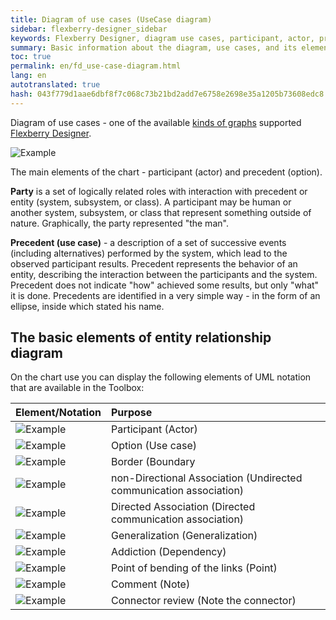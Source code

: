 ```yaml
---
title: Diagram of use cases (UseCase diagram)
sidebar: flexberry-designer_sidebar
keywords: Flexberry Designer, diagram use cases, participant, actor, precedent
summary: Basic information about the diagram, use cases, and its elements
toc: true
permalink: en/fd_use-case-diagram.html
lang: en
autotranslated: true
hash: 043f779d1aae6dbf8f7c068c73b21bd2add7e6758e2698e35a1205b73608edc8
---
```


Diagram of use cases - one of the available [kinds of graphs](fd_editing-diagram.html) supported [Flexberry Designer](fd_flexberry-designer.html).

![Example](/images/pages/products/flexberry-designer/diagram/use-case-diagram.png)

The main elements of the chart - participant (actor) and precedent (option).

**Party** is a set of logically related roles with interaction with precedent or entity (system, subsystem, or class). A participant may be human or another system, subsystem, or class that represent something outside of nature. Graphically, the party represented "the man".

**Precedent (use case)** - a description of a set of successive events (including alternatives) performed by the system, which lead to the observed participant results. Precedent represents the behavior of an entity, describing the interaction between the participants and the system. Precedent does not indicate "how" achieved some results, but only "what" it is done. Precedents are identified in a very simple way - in the form of an ellipse, inside which stated his name.

## The basic elements of entity relationship diagram

On the chart use you can display the following elements of UML notation that are available in the Toolbox:

Element/Notation | Purpose
:---------------------|:-----------------------------------------------------
![Example](/images/pages/products/flexberry-designer/diagram/actor.jpg) | Participant (Actor)
![Example](/images/pages/products/flexberry-designer/diagram/usecase.jpg) | Option (Use case)
![Example](/images/pages/products/flexberry-designer/diagram/boundary.jpg) | Border (Boundary
![Example](/images/pages/products/flexberry-designer/diagram/assoc.jpg) | non-Directional Association (Undirected communication association)
![Example](/images/pages/products/flexberry-designer/diagram/dircomm.jpg) | Directed Association (Directed communication association)
![Example](/images/pages/products/flexberry-designer/diagram/inheritance.jpg) | Generalization (Generalization)
![Example](/images/pages/products/flexberry-designer/diagram/objectflow.jpg) | Addiction (Dependency)
![Example](/images/pages/products/flexberry-designer/diagram/corner.jpg) | Point of bending of the links (Point)
![Example](/images/pages/products/flexberry-designer/diagram/note.jpg) | Comment (Note)
![Example](/images/pages/products/flexberry-designer/diagram/noteconn.jpg) | Connector review (Note the connector)



